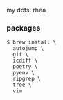 my dots: rhea

### packages

```
$ brew install \
  autojump \
  git \
  icdiff \
  poetry \
  pyenv \
  ripgrep \
  tree \
  vim
```
